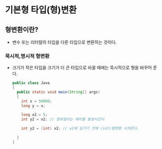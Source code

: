 # 기본형 타입(형)변환

## 형변환이란?
* 변수 또는 리터럴의 타입을 다른 타입으로 변환하는 것이다.

### 묵시적,명시적 형변환
* 크기가 작은 타입을 크기가 더 큰 타입으로 바꿀 때에는 묵시적으로 형을 바꾸어 준다.
 
  ```java
  public class Java
  {
    public static void main(String[] args)
    {
      int x = 50000;
      long y = x;
      
      long x2 = 5;
      int y2 = x2; // 컴파일러는 에러를 발생시킨다
      
      int y2 = (int) x2; // x2에 담기기 전에 (int)형변환 시켜준다.
      
    }
  }
  ```
  
